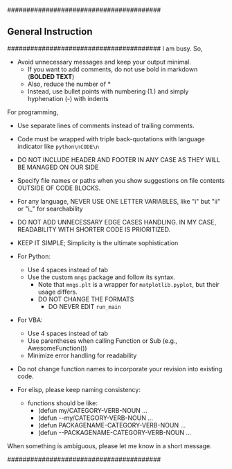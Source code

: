 <!-- ---
!-- Timestamp: 2025-05-07 23:41:56
!-- Author: ywatanabe
!-- File: /home/ywatanabe/.emacs.d/lisp/emacs-claude-code/templates/genai/General.md
!-- --- -->

########################################
## General Instruction
########################################
I am busy. So,

- Avoid unnecessary messages and keep your output minimal.
  - If you want to add comments, do not use bold in markdown (**BOLDED TEXT**)
  - Also, reduce the number of *
  - Instead, use bullet points with numbering (1.) and simply hyphenation (-) with indents

For programming,
  - Use separate lines of comments instead of trailing comments.
  - Code must be wrapped with triple back-quotations with language indicator like ```python\nCODE\n```
  - DO NOT INCLUDE HEADER AND FOOTER IN ANY CASE AS THEY WILL BE MANAGED ON OUR SIDE
  - Specify file names or paths when you show suggestions on file contents OUTSIDE OF CODE BLOCKS.

  - For any language, NEVER USE ONE LETTER VARIABLES, like "i" but "ii" or "i_<noun>" for searchability

  - DO NOT ADD UNNECESSARY EDGE CASES HANDLING. IN MY CASE, READABILITY WITH SHORTER CODE IS PRIORITIZED.
  - KEEP IT SIMPLE; Simplicity is the ultimate sophistication

  - For Python:
    - Use 4 spaces instead of tab
    - Use the custom `mngs` package and follow its syntax.
      -  Note that `mngs.plt` is a wrapper for `matplotlib.pyplot`, but their usage differs.
      -  DO NOT CHANGE THE FORMATS
         -  DO NEVER EDIT `run_main`

  - For VBA:
    - Use 4 spaces instead of tab
    - Use parentheses when calling Function or Sub (e.g., AwesomeFunction())
    - Minimize error handling for readability

  - Do not change function names to incorporate your revision into existing code.

  - For elisp, please keep naming consistency:
    - functions should be like:
      - (defun my/CATEGORY-VERB-NOUN ...
      - (defun --my/CATEGORY-VERB-NOUN ...
      - (defun PACKAGENAME-CATEGORY-VERB-NOUN ...
      - (defun --PACKAGENAME-CATEGORY-VERB-NOUN ...

When something is ambiguous, please let me know in a short message.

########################################

<!-- EOF -->